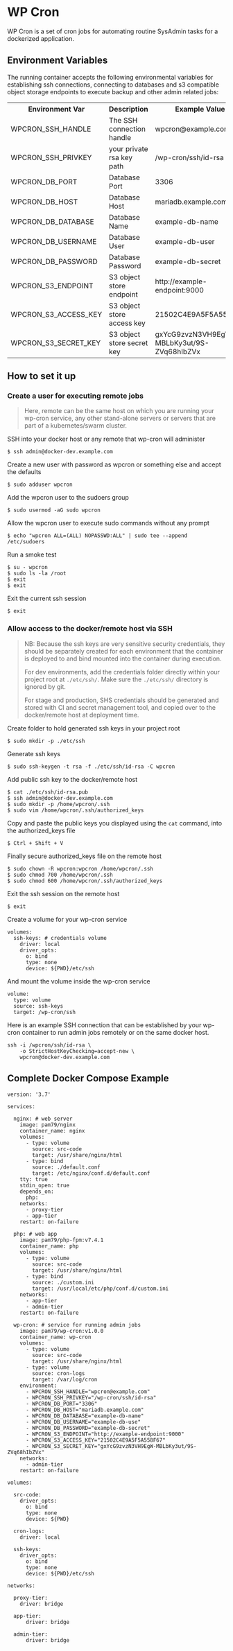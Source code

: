 # WP Cron

WP Cron is a set of cron jobs for automating routine SysAdmin tasks for a dockerized application.

## Environment Variables

The running container accepts the following environmental variables for establishing ssh connections, connecting to databases and s3 compatible object storage endpoints to execute backup and other admin related jobs:

<table width="100%">
    <tr>
        <th width="25%">Environment Var</th>
        <th width="40%">Description</th>
        <th width="35%">Example Value</th>
    </tr>
    <tr>
        <td width="25%">WPCRON_SSH_HANDLE</td>
        <td width="40%">The SSH connection handle</td>
        <td width="35%">wpcron@example.com</td>
    </tr>
    <tr>
        <td width="25%">WPCRON_SSH_PRIVKEY</td>
        <td width="40%">your private rsa key path</td>
        <td width="35%">/wp-cron/ssh/id-rsa</td>
    </tr>
    <tr>
        <td width="25%">WPCRON_DB_PORT</td>
        <td width="40%">Database Port</td>
        <td width="35%">3306</td>
    </tr>
    <tr>
        <td width="25%">WPCRON_DB_HOST</td>
        <td width="40%">Database Host</td>
        <td width="35%">mariadb.example.com</td>
    </tr>
    <tr>
        <td width="25%">WPCRON_DB_DATABASE</td>
        <td width="40%">Database Name</td>
        <td width="35%">example-db-name</td>
    </tr>
    <tr>
        <td width="25%">WPCRON_DB_USERNAME</td>
        <td width="40%">Database User</td>
        <td width="35%">example-db-user</td>
    </tr>
    <tr>
        <td width="25%">WPCRON_DB_PASSWORD</td>
        <td width="40%">Database Password</td>
        <td width="35%">example-db-secret</td>
    </tr>
    <tr>
        <td width="25%">WPCRON_S3_ENDPOINT</td>
        <td width="40%">S3 object store endpoint</td>
        <td width="35%">http://example-endpoint:9000</td>
    </tr>
    <tr>
        <td width="25%">WPCRON_S3_ACCESS_KEY</td>
        <td width="40%">S3 object store access key</td>
        <td width="35%">21502C4E9A5F5A558F67</td>
    </tr>
    <tr>
        <td width="25%">WPCRON_S3_SECRET_KEY</td>
        <td width="40%">S3 object store secret key</td>
        <td width="35%">gxYcG9zvzN3VH9EgW-MBLbKy3ut/9S-ZVq68hIbZVx</td>
    </tr>
</table>

## How to set it up

### Create a user for executing remote jobs
> Here, remote can be the same host on which you are running your wp-cron service, any other stand-alone servers or servers that are part of a kubernetes/swarm cluster.

SSH into your docker host or any remote that wp-cron will administer

```
$ ssh admin@docker-dev.example.com
```

Create a new user with password as wpcron or something else and accept the defaults

```
$ sudo adduser wpcron
```

Add the wpcron user to the sudoers group

```
$ sudo usermod -aG sudo wpcron
```

Allow the wpcron user to execute sudo commands without any prompt

```
$ echo "wpcron ALL=(ALL) NOPASSWD:ALL" | sudo tee --append /etc/sudoers
```

Run a smoke test

```
$ su - wpcron
$ sudo ls -la /root
$ exit
$ exit
```

Exit the current ssh session

```
$ exit
```

### Allow access to the docker/remote host via SSH

> NB: Because the ssh keys are very sensitive security credentials, they should be separately created for each environment that the container is deployed to and bind mounted into the container during execution.
>
> For dev environments, add the credentials folder directly within your project root at `./etc/ssh/`. Make sure the `./etc/ssh/` directory is ignored by git.
>
> For stage and production, SHS credentials should be generated and stored with CI and secret management tool, and copied over to the docker/remote host at deployment time.

Create folder to hold generated ssh keys in your project root

```
$ sudo mkdir -p ./etc/ssh
```

Generate ssh keys

```
$ sudo ssh-keygen -t rsa -f ./etc/ssh/id-rsa -C wpcron
```

Add public ssh key to the docker/remote host

```
$ cat ./etc/ssh/id-rsa.pub
$ ssh admin@docker-dev.example.com
$ sudo mkdir -p /home/wpcron/.ssh
$ sudo vim /home/wpcron/.ssh/authorized_keys
```

Copy and paste the public keys you displayed using the `cat` command, into the authorized_keys file

```
$ Ctrl + Shift + V
```

Finally secure authorized_keys file on the remote host

```
$ sudo chown -R wpcron:wpcron /home/wpcron/.ssh
$ sudo chmod 700 /home/wpcron/.ssh
$ sudo chmod 600 /home/wpcron/.ssh/authorized_keys
```

Exit the ssh session on the remote host

```
$ exit
```

Create a volume for your wp-cron service

```
volumes:
  ssh-keys: # credentials volume
    driver: local
    driver_opts:
      o: bind
      type: none
      device: ${PWD}/etc/ssh
```

And mount the volume inside the wp-cron service

```
volume:
  type: volume
  source: ssh-keys
  target: /wp-cron/ssh
```

Here is an example SSH connection that can be established by your wp-cron container to run admin jobs remotely or on the same docker host.

```
ssh -i /wpcron/ssh/id-rsa \
    -o StrictHostKeyChecking=accept-new \
    wpcron@docker-dev.example.com
```

## Complete Docker Compose Example

```
version: '3.7'

services:

  nginx: # web server
    image: pam79/nginx
    container_name: nginx
    volumes:
      - type: volume
        source: src-code
        target: /usr/share/nginx/html
      - type: bind
        source: ./default.conf
        target: /etc/nginx/conf.d/default.conf
    tty: true
    stdin_open: true
    depends_on:
      php:
    networks:
      - proxy-tier
      - app-tier
    restart: on-failure

  php: # web app
    image: pam79/php-fpm:v7.4.1
    container_name: php
    volumes:
      - type: volume
        source: src-code
        target: /usr/share/nginx/html
      - type: bind
        source: ./custom.ini
        target: /usr/local/etc/php/conf.d/custom.ini
    networks:
      - app-tier
      - admin-tier
    restart: on-failure

  wp-cron: # service for running admin jobs
    image: pam79/wp-cron:v1.0.0
    container_name: wp-cron
    volumes:
      - type: volume
        source: src-code
        target: /usr/share/nginx/html
      - type: volume
        source: cron-logs
        target: /var/log/cron
    environment:
      - WPCRON_SSH_HANDLE="wpcron@example.com"
      - WPCRON_SSH_PRIVKEY="/wp-cron/ssh/id-rsa"
      - WPCRON_DB_PORT="3306"
      - WPCRON_DB_HOST="mariadb.example.com"
      - WPCRON_DB_DATABASE="example-db-name"
      - WPCRON_DB_USERNAME="example-db-use"
      - WPCRON_DB_PASSWORD="example-db-secret"
      - WPCRON_S3_ENDPOINT="http://example-endpoint:9000"
      - WPCRON_S3_ACCESS_KEY="21502C4E9A5F5A558F67"
      - WPCRON_S3_SECRET_KEY="gxYcG9zvzN3VH9EgW-MBLbKy3ut/9S-ZVq68hIbZVx"
    networks:
      - admin-tier
    restart: on-failure

volumes:

  src-code:
    driver_opts:
      o: bind
      type: none
      device: ${PWD}

  cron-logs:
    driver: local

  ssh-keys:
    driver_opts:
      o: bind
      type: none
      device: ${PWD}/etc/ssh

networks:

  proxy-tier:
    driver: bridge

  app-tier:
      driver: bridge

  admin-tier:
      driver: bridge
```
